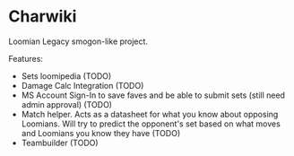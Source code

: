 # Charwiki

Loomian Legacy smogon-like project.

Features:
  - Sets loomipedia (TODO)
  - Damage Calc Integration (TODO)
  - MS Account Sign-In to save faves and be able to submit sets (still need admin approval) (TODO)
  - Match helper. Acts as a datasheet for what you know about opposing Loomians. Will try to predict the opponent's set based on what moves and Loomians you know they have (TODO)
  - Teambuilder (TODO)

